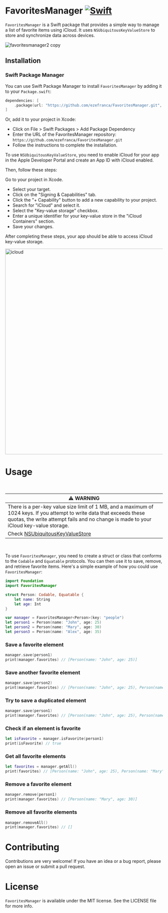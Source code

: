 # FavoritesManager [![Swift](https://github.com/ezefranca/FavoritesManager/actions/workflows/swift.yml/badge.svg?branch=main)](https://github.com/ezefranca/FavoritesManager/actions/workflows/swift.yml)

`FavoritesManager` is a Swift package that provides a simple way to manage a list of favorite items using iCloud. It uses `NSUbiquitousKeyValueStore` to store and synchronize data across devices.

![favoritesmanager2 copy](https://user-images.githubusercontent.com/3648336/220739265-f5e3e155-8fee-4af8-8ad8-e3ca4e552a06.png)

## Installation

### Swift Package Manager

You can use Swift Package Manager to install `FavoritesManager` by adding it to your `Package.swift`:

```swift
dependencies: [
    .package(url: "https://github.com/ezefranca/FavoritesManager.git", from: "1.0.0")
]
```
Or, add it to your project in Xcode:

- Click on File > Swift Packages > Add Package Dependency
- Enter the URL of the FavoritesManager repository: `https://github.com/ezefranca/FavoritesManager.git`
- Follow the instructions to complete the installation.

To use `NSUbiquitousKeyValueStore`, you need to enable iCloud for your app in the Apple Developer Portal and create an App ID with iCloud enabled.

Then, follow these steps:

Go to your project in Xcode.
- Select your target.
- Click on the "Signing & Capabilities" tab.
- Click the "+ Capability" button to add a new capability to your project.
- Search for "iCloud" and select it.
- Select the "Key-value storage" checkbox.
- Enter a unique identifier for your key-value store in the "iCloud Containers" section.
- Save your changes.

After completing these steps, your app should be able to access iCloud key-value storage.

<img width="656" alt="icloud" src="https://user-images.githubusercontent.com/3648336/220726907-6b99d591-1a02-4f73-953d-3a8d91e780f6.png">


# Usage

<br>

| :warning: WARNING                                          |
|-----------------------------------------------------------|
| There is a per-key value size limit of 1 MB, and a maximum of 1024 keys. If you attempt to write data that exceeds these quotas, the write attempt fails and no change is made to your iCloud key-value storage.  |
| Check [NSUbiquitousKeyValueStore](https://developer.apple.com/documentation/foundation/nsubiquitouskeyvaluestore)                                  |

<br>

To use `FavoritesManager`, you need to create a struct or class that conforms to the `Codable` and `Equatable` protocols. You can then use it to save, remove, and retrieve favorite items. Here's a simple example of how you could use `FavoritesManager`:


```swift
import Foundation
import FavoritesManager

struct Person: Codable, Equatable {
    let name: String
    let age: Int
}

var manager = FavoritesManager<Person>(key: "people")
let person1 = Person(name: "John", age: 25)
let person2 = Person(name: "Mary", age: 30)
let person3 = Person(name: "Alex", age: 35)
```

### Save a favorite element
```swift
manager.save(person1)
print(manager.favorites) // [Person(name: "John", age: 25)]
```

### Save another favorite element
```swift
manager.save(person2)
print(manager.favorites) // [Person(name: "John", age: 25), Person(name: "Mary", age: 30)]
```

### Try to save a duplicated element
```swift
manager.save(person1)
print(manager.favorites) // [Person(name: "John", age: 25), Person(name: "Mary", age: 30)]
```

### Check if an element is favorite
```swift
let isFavorite = manager.isFavorite(person1)
print(isFavorite) // true
```

### Get all favorite elements
```swift
let favorites = manager.getAll()
print(favorites) // [Person(name: "John", age: 25), Person(name: "Mary", age: 30)]
```

### Remove a favorite element
```swift
manager.remove(person1)
print(manager.favorites) // [Person(name: "Mary", age: 30)]
```

### Remove all favorite elements
```swift
manager.removeAll()
print(manager.favorites) // []
```

# Contributing

Contributions are very welcome! If you have an idea or a bug report, please open an issue or submit a pull request.

# License

`FavoritesManager` is available under the MIT license. See the LICENSE file for more info.




